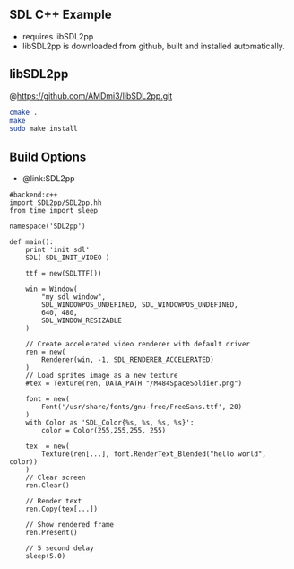 SDL C++ Example
-------------
* requires libSDL2pp
* libSDL2pp is downloaded from github, built and installed automatically.


libSDL2pp
----------
@https://github.com/AMDmi3/libSDL2pp.git
```bash
cmake .
make
sudo make install
```

Build Options
-------------
* @link:SDL2pp
```rusthon
#backend:c++
import SDL2pp/SDL2pp.hh
from time import sleep

namespace('SDL2pp')

def main():
	print 'init sdl'
	SDL( SDL_INIT_VIDEO )

	ttf = new(SDLTTF())

	win = Window(
		"my sdl window",
		SDL_WINDOWPOS_UNDEFINED, SDL_WINDOWPOS_UNDEFINED,
		640, 480,
		SDL_WINDOW_RESIZABLE
	)

	// Create accelerated video renderer with default driver
	ren = new(
		Renderer(win, -1, SDL_RENDERER_ACCELERATED)
	)
	// Load sprites image as a new texture
	#tex = Texture(ren, DATA_PATH "/M484SpaceSoldier.png")

	font = new(
		Font('/usr/share/fonts/gnu-free/FreeSans.ttf', 20)
	)
	with Color as 'SDL_Color{%s, %s, %s, %s}':
		color = Color(255,255,255, 255)

	tex  = new(
		Texture(ren[...], font.RenderText_Blended("hello world", color))
	)
	// Clear screen
	ren.Clear()

	// Render text
	ren.Copy(tex[...])

	// Show rendered frame
	ren.Present()

	// 5 second delay
	sleep(5.0)


```